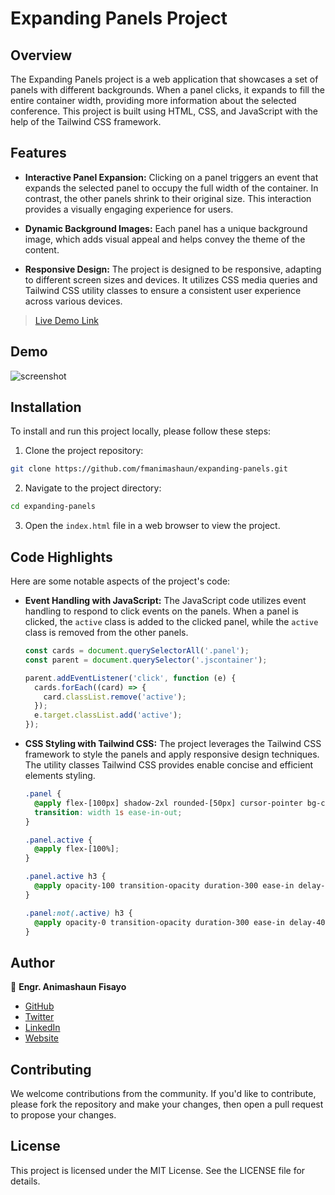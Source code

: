# Expanding Panels Project

## Overview

The Expanding Panels project is a web application that showcases a set of panels with different backgrounds. When a panel clicks, it expands to fill the entire container width, providing more information about the selected conference. This project is built using HTML, CSS, and JavaScript with the help of the Tailwind CSS framework.

## Features

- **Interactive Panel Expansion:** Clicking on a panel triggers an event that expands the selected panel to occupy the full width of the container. In contrast, the other panels shrink to their original size. This interaction provides a visually engaging experience for users.

- **Dynamic Background Images:** Each panel has a unique background image, which adds visual appeal and helps convey the theme of the content.

- **Responsive Design:** The project is designed to be responsive, adapting to different screen sizes and devices. It utilizes CSS media queries and Tailwind CSS utility classes to ensure a consistent user experience across various devices.

> [Live Demo Link](https://fmanimashaun.github.io/expanding-panels/)

## Demo

![screenshot](./docs/assets/img/demo.gif)

## Installation

To install and run this project locally, please follow these steps:

1. Clone the project repository:

```bash
git clone https://github.com/fmanimashaun/expanding-panels.git
```

2. Navigate to the project directory:

```bash
cd expanding-panels
```

3. Open the `index.html` file in a web browser to view the project.

## Code Highlights

Here are some notable aspects of the project's code:

- **Event Handling with JavaScript:** The JavaScript code utilizes event handling to respond to click events on the panels. When a panel is clicked, the `active` class is added to the clicked panel, while the `active` class is removed from the other panels.

  ```javascript
  const cards = document.querySelectorAll('.panel');
  const parent = document.querySelector('.jscontainer');

  parent.addEventListener('click', function (e) {
    cards.forEach((card) => {
      card.classList.remove('active');
    });
    e.target.classList.add('active');
  });
  ```

- **CSS Styling with Tailwind CSS:** The project leverages the Tailwind CSS framework to style the panels and apply responsive design techniques. The utility classes Tailwind CSS provides enable concise and efficient elements styling.

  ```css
  .panel {
    @apply flex-[100px] shadow-2xl rounded-[50px] cursor-pointer bg-cover bg-no-repeat relative;
    transition: width 1s ease-in-out;
  }

  .panel.active {
    @apply flex-[100%];
  }

  .panel.active h3 {
    @apply opacity-100 transition-opacity duration-300 ease-in delay-400;
  }

  .panel:not(.active) h3 {
    @apply opacity-0 transition-opacity duration-300 ease-in delay-400;
  }
  ```

## Author

👤 **Engr. Animashaun Fisayo**

- [GitHub](https://github.com/fmanimashaun)
- [Twitter](https://twitter.com/fmanimashaun)
- [LinkedIn](https://www.linkedin.com/in/fmanimashaun/)
- [Website](https://fmanimashaun.com)

## Contributing

We welcome contributions from the community. If you'd like to contribute, please fork the repository and make your changes, then open a pull request to propose your changes.

## License

This project is licensed under the MIT License. See the LICENSE file for details.
